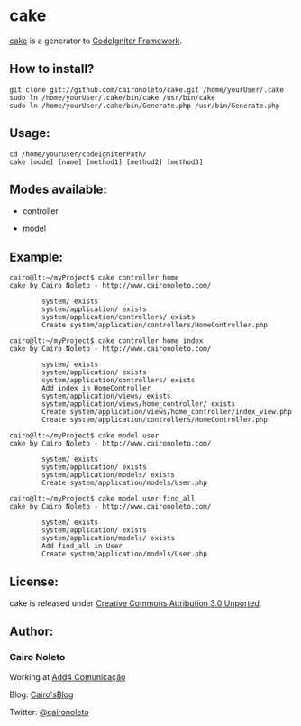 # cake 

[cake][cake_url] is a generator to [CodeIgniter Framework][ci_url].

## How to install?

	git clone git://github.com/caironoleto/cake.git /home/yourUser/.cake
	sudo ln /home/yourUser/.cake/bin/cake /usr/bin/cake
	sudo ln /home/yourUser/.cake/bin/Generate.php /usr/bin/Generate.php

## Usage:

	cd /home/yourUser/codeIgniterPath/
	cake [mode] [name] [method1] [method2] [method3]

## Modes available:

* controller

* model

## Example:

	cairo@lt:~/myProject$ cake controller home
	cake by Cairo Noleto - http://www.caironoleto.com/

			system/ exists
			system/application/ exists
			system/application/controllers/ exists
			Create system/application/controllers/HomeController.php

	cairo@lt:~/myProject$ cake controller home index
	cake by Cairo Noleto - http://www.caironoleto.com/

			system/ exists
			system/application/ exists
			system/application/controllers/ exists
			Add index in HomeController
			system/application/views/ exists
			system/application/views/home_controller/ exists
			Create system/application/views/home_controller/index_view.php
			Create system/application/controllers/HomeController.php

	cairo@lt:~/myProject$ cake model user
	cake by Cairo Noleto - http://www.caironoleto.com/

			system/ exists
			system/application/ exists
			system/application/models/ exists
			Create system/application/models/User.php

	cairo@lt:~/myProject$ cake model user find_all
	cake by Cairo Noleto - http://www.caironoleto.com/

			system/ exists
			system/application/ exists
			system/application/models/ exists
			Add find_all in User
			Create system/application/models/User.php

## License:

cake is released under [Creative Commons Attribution 3.0 Unported][license_url].

## Author:

### **Cairo Noleto**

Working at [Add4 Comunicação][add4_url]

Blog: [Cairo'sBlog][blog_url]

Twitter: [@caironoleto][twitter_url]

[twitter_url]: http://www.twitter.com/caironoleto
[blog_url]: http://www.caironoleto.com/
[add4_url]: http://www.add4.com.br/
[license_url]: http://creativecommons.org/licenses/by/3.0/
[cake_url]: http://www.caironoleto.com/cake/
[ci_url]: http://www.codeigniter.com/
